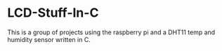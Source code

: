# LCD-Stuff-In-C
This is a group of projects using the raspberry pi and a DHT11 temp and humidity sensor written in C.
